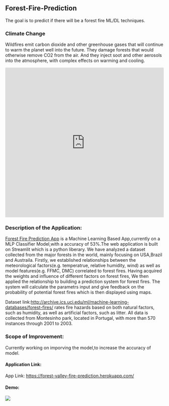 ## Forest-Fire-Prediction
The goal is to predict if there will be a forest fire ML/DL techniques.

### Climate Change

Wildfires emit carbon dioxide and other greenhouse gases that will continue to warm the planet well into the future. They damage forests that would otherwise remove CO2 from the air. And they inject soot and other aerosols into the atmosphere, with complex effects on warming and cooling.

<iframe src="https://www.datahub.io/core/global-temp/view/0" width="100%" height="475px" frameborder="0"></iframe>

### Description of the Application:
[Forest Fire Prediction App](https://forest-valley-fire-prediction.herokuapp.com/) is a Machine Learning Based App,currently on a MLP Classifier Model,with a accuracy of 53%.The web application is built on Streamlit which is a python liberary. We have analyzed a dataset collected from the major forests in the world, mainly focusing on USA,Brazil and Austraila. Firstly, we established relationships between the meteorological factors(e.g. temperatrue, relative humidity, wind) as well as model features(e.g. FFMC, DMC) correlated to forest fires. Having acquired the weights and influence of different factors on forest fires, We then applied the relationship to building a prediction system for forest fires. The system will calculate the parametrs input and give feedback on the probability of potential forest fires which is then displayed using maps.

Dataset link:http://archive.ics.uci.edu/ml/machine-learning-databases/forest-fires/ rates fire hazards based on both natural factors, such as humidity, as well as artificial factors, such as litter. All data is collected from Montesinho park, located in Portugal, with more than 570 instances through 2001 to 2003. 

### Scope of Improvement:
Currently working on imporving the model,to increase the accuracy of model.

#### Application Link:
App Link:  https://forest-valley-fire-prediction.herokuapp.com/

#### Demo:
<img src="https://justpaste.it/img/b1610415a4921ab2b525fe2e25907447.gif">







